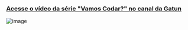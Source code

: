 ### [ Acesse o vídeo da série "Vamos Codar?" no canal da Gatun ](https://www.youtube.com/watch?v=_4uZ70QEKoE)
![image](https://github.com/Caique-P/SuperCalculadora-flutter/assets/58194653/7a55753e-cfaf-4991-acfe-da17957eb70e)
